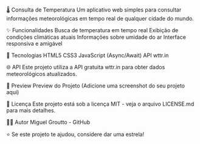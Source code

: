🌡️ Consulta de Temperatura
  Um aplicativo web simples para consultar informações meteorológicas em tempo real de qualquer cidade do mundo.

✨ Funcionalidades
  Busca de temperatura em tempo real
  Exibição de condições climáticas atuais
  Informações sobre umidade do ar
  Interface responsiva e amigável
  
🚀 Tecnologias
  HTML5
  CSS3
  JavaScript (Async/Await)
  API wttr.in
 
🌐 API
  Este projeto utiliza a API gratuita wttr.in para obter dados meteorológicos atualizados.

🎨 Preview
  Preview do Projeto (Adicione uma screenshot do seu projeto aqui)

📝 Licença
  Este projeto está sob a licença MIT - veja o arquivo LICENSE.md para mais detalhes.

👨‍💻 Autor
  Miguel Groutto - GitHub

⭐ Se este projeto te ajudou, considere dar uma estrela!
